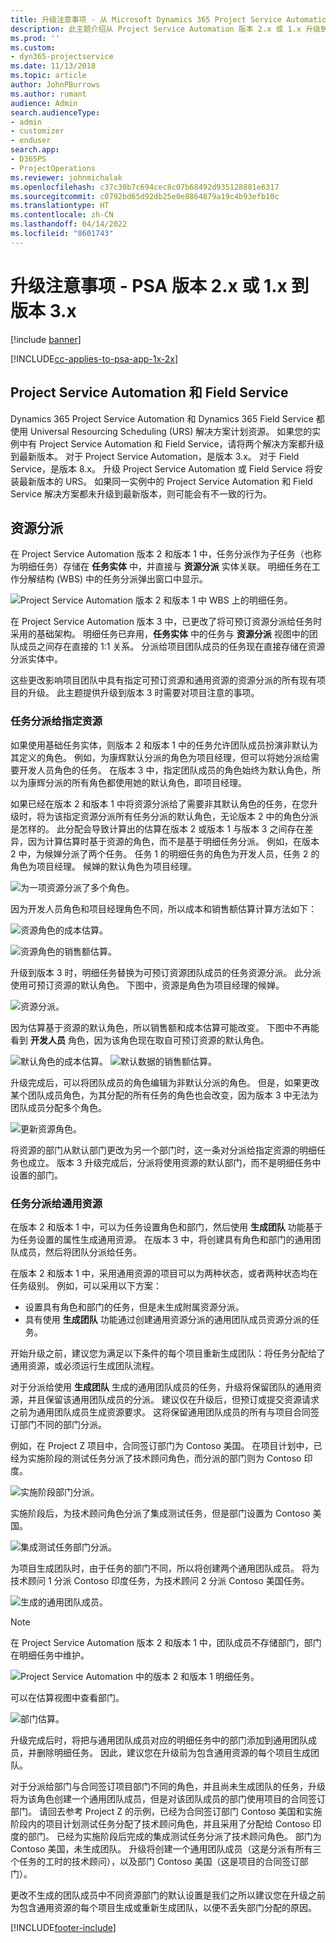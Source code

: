 ```yaml
---
title: 升级注意事项 - 从 Microsoft Dynamics 365 Project Service Automation 版本 2.x 或 1.x 升级到版本 3
description: 此主题介绍从 Project Service Automation 版本 2.x 或 1.x 升级到版本 3 时必须考虑的注意事项。
ms.prod: ''
ms.custom:
- dyn365-projectservice
ms.date: 11/13/2018
ms.topic: article
author: JohnPBurrows
ms.author: rumant
audience: Admin
search.audienceType:
- admin
- customizer
- enduser
search.app:
- D365PS
- ProjectOperations
ms.reviewer: johnmichalak
ms.openlocfilehash: c37c30b7c694cec8c07b68492d935128881e6317
ms.sourcegitcommit: c0792bd65d92db25e0e8864879a19c4b93efb10c
ms.translationtype: HT
ms.contentlocale: zh-CN
ms.lasthandoff: 04/14/2022
ms.locfileid: "8601743"
---
```

# <a name="upgrade-considerations---psa-version-2x-or-1x-to-version-3"></a>升级注意事项 - PSA 版本 2.x 或 1.x 到版本 3.x

[!include [banner](../includes/psa-now-project-operations.md)]

[!INCLUDE[cc-applies-to-psa-app-1x-2x](../includes/cc-applies-to-psa-app-1x-2x.md)]

## <a name="project-service-automation-and-field-service"></a>Project Service Automation 和 Field Service
Dynamics 365 Project Service Automation 和 Dynamics 365 Field Service 都使用 Universal Resourcing Scheduling (URS) 解决方案计划资源。 如果您的实例中有 Project Service Automation 和 Field Service，请将两个解决方案都升级到最新版本。 对于 Project Service Automation，是版本 3.x。 对于 Field Service，是版本 8.x。 升级 Project Service Automation 或 Field Service 将安装最新版本的 URS。 如果同一实例中的 Project Service Automation 和 Field Service 解决方案都未升级到最新版本，则可能会有不一致的行为。

## <a name="resource-assignments"></a>资源分派
在 Project Service Automation 版本 2 和版本 1 中，任务分派作为子任务（也称为明细任务）存储在 **任务实体** 中，并直接与 **资源分派** 实体关联。 明细任务在工作分解结构 (WBS) 中的任务分派弹出窗口中显示。

![Project Service Automation 版本 2 和版本 1 中 WBS 上的明细任务。](media/upgrade-line-task-01.png)

在 Project Service Automation 版本 3 中，已更改了将可预订资源分派给任务时采用的基础架构。 明细任务已弃用，**任务实体** 中的任务与 **资源分派** 视图中的团队成员之间存在直接的 1:1 关系。 分派给项目团队成员的任务现在直接存储在资源分派实体中。  

这些更改影响项目团队中具有指定可预订资源和通用资源的资源分派的所有现有项目的升级。 此主题提供升级到版本 3 时需要对项目注意的事项。 

### <a name="tasks-assigned-to-named-resources"></a>任务分派给指定资源
如果使用基础任务实体，则版本 2 和版本 1 中的任务允许团队成员扮演非默认为其定义的角色。 例如，为康辉默认分派的角色为项目经理，但可以将她分派给需要开发人员角色的任务。 在版本 3 中，指定团队成员的角色始终为默认角色，所以为康辉分派的所有角色都使用她的默认角色，即项目经理。

如果已经在版本 2 和版本 1 中将资源分派给了需要非其默认角色的任务，在您升级时，将为该指定资源分派所有任务分派的默认角色，无论版本 2 中的角色分派是怎样的。 此分配会导致计算出的估算在版本 2 或版本 1 与版本 3 之间存在差异，因为计算估算时基于资源的角色，而不是基于明细任务分派。 例如，在版本 2 中，为候婵分派了两个任务。 任务 1 的明细任务的角色为开发人员，任务 2 的角色为项目经理。 候婵的默认角色为项目经理。

![为一项资源分派了多个角色。](media/upgrade-multiple-roles-02.png)

因为开发人员角色和项目经理角色不同，所以成本和销售额估算计算方法如下：

![资源角色的成本估算。](media/upggrade-cost-estimates-03.png)

![资源角色的销售额估算。](media/upgrade-sales-estimates-04.png)

升级到版本 3 时，明细任务替换为可预订资源团队成员的任务资源分派。 此分派使用可预订资源的默认角色。 下图中，资源是角色为项目经理的候婵。

![资源分派。](media/resource-assignment-v2-05.png)

因为估算基于资源的默认角色，所以销售额和成本估算可能改变。 下图中不再能看到 **开发人员** 角色，因为该角色现在取自可预订资源的默认角色。

![默认角色的成本估算。](media/resource-assignment-cost-estimate-06.png)
![默认数据的销售额估算。](media/resource-assignment-sales-estimate-07.png)

升级完成后，可以将团队成员的角色编辑为非默认分派的角色。 但是，如果更改某个团队成员角色，为其分配的所有任务的角色也会改变，因为版本 3 中无法为团队成员分配多个角色。

![更新资源角色。](media/resource-role-assignment-08.png)

将资源的部门从默认部门更改为另一个部门时，这一条对分派给指定资源的明细任务也成立。 版本 3 升级完成后，分派将使用资源的默认部门，而不是明细任务中设置的部门。

### <a name="tasks-assigned-to-generic-resources"></a>任务分派给通用资源
在版本 2 和版本 1 中，可以为任务设置角色和部门，然后使用 **生成团队** 功能基于为任务设置的属性生成通用资源。 在版本 3 中，将创建具有角色和部门的通用团队成员，然后将团队分派给任务。

在版本 2 和版本 1 中，采用通用资源的项目可以为两种状态，或者两种状态均在任务级别。 例如，可以采用以下方案：

- 设置具有角色和部门的任务，但是未生成附属资源分派。
- 具有使用 **生成团队** 功能通过创建通用资源分派的通用团队成员资源分派的任务。

开始升级之前，建议您为满足以下条件的每个项目重新生成团队：将任务分配给了通用资源，或必须运行生成团队流程。

对于分派给使用 **生成团队** 生成的通用团队成员的任务，升级将保留团队的通用资源，并且保留该通用团队成员的分派。 建议仅在升级后，但预订或提交资源请求之前为通用团队成员生成资源要求。 这将保留通用团队成员的所有与项目合同签订部门不同的部门分派。

例如，在 Project Z 项目中，合同签订部门为 Contoso 美国。 在项目计划中，已经为实施阶段的测试任务分派了技术顾问角色，而分派的部门则为 Contoso 印度。

![实施阶段部门分派。](media/org-unit-assignment-09.png)

实施阶段后，为技术顾问角色分派了集成测试任务，但是部门设置为 Contoso 美国。  

![集成测试任务部门分派。](media/org-unit-generate-team-10.png)

为项目生成团队时，由于任务的部门不同，所以将创建两个通用团队成员。 将为技术顾问 1 分派 Contoso 印度任务，为技术顾问 2 分派 Contoso 美国任务。  

![生成的通用团队成员。](media/org-unit-assignments-multiple-resources-11.png)

> [!NOTE]
> 在 Project Service Automation 版本 2 和版本 1 中，团队成员不存储部门，部门在明细任务中维护。

![Project Service Automation 中的版本 2 和版本 1 明细任务。](media/line-tasks-12.png)

可以在估算视图中查看部门。 

![部门估算。](media/org-unit-estimates-view-13.png)
 
升级完成后时，将把与通用团队成员对应的明细任务中的部门添加到通用团队成员，并删除明细任务。 因此，建议您在升级前为包含通用资源的每个项目生成团队。

对于分派给部门与合同签订项目部门不同的角色，并且尚未生成团队的任务，升级将为该角色创建一个通用团队成员，但是对该团队成员的部门使用项目的合同签订部门。 请回去参考 Project Z 的示例，已经为合同签订部门 Contoso 美国和实施阶段内的项目计划测试任务分配了技术顾问角色，并且采用了分配给 Contoso 印度的部门。 已经为实施阶段后完成的集成测试任务分派了技术顾问角色。 部门为 Contoso 美国，未生成团队。 升级将创建一个通用团队成员（这是分派有所有三个任务的工时的技术顾问），以及部门 Contoso 美国（这是项目的合同签订部门）。   
 
更改不生成的团队成员中不同资源部门的默认设置是我们之所以建议您在升级之前为包含通用资源的每个项目生成或重新生成团队，以便不丢失部门分配的原因。



[!INCLUDE[footer-include](../includes/footer-banner.md)]
